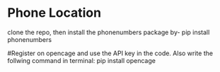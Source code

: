 # Phone Location
clone the repo, then install the phonenumbers package by-
pip install phonenumbers


#Register on opencage and use the API key in the code.
Also write the follwing command in terminal: 
pip install opencage
